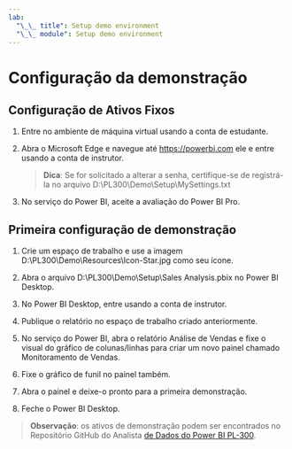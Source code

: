 ```yaml
---
lab:
  "\_\_ title": Setup demo environment
  "\_\_ module": Setup demo environment
---
```


# Configuração da demonstração

## Configuração de Ativos Fixos

1. Entre no ambiente de máquina virtual usando a conta de estudante.

1. Abra o Microsoft Edge e navegue até <https://powerbi.com> ele e entre usando a conta de instrutor.
    > **Dica**: Se for solicitado a alterar a senha, certifique-se de registrá-la no arquivo D:\PL300\Demo\Setup\MySettings.txt

1. No serviço do Power BI, aceite a avaliação do Power BI Pro.

## Primeira configuração de demonstração

1. Crie um espaço de trabalho e use a imagem D:\PL300\Demo\Resources\Icon-Star.jpg como seu ícone.

1. Abra o arquivo D:\PL300\Demo\Setup\Sales Analysis.pbix no Power BI Desktop.

1. No Power BI Desktop, entre usando a conta de instrutor.

1. Publique o relatório no espaço de trabalho criado anteriormente.

1. No serviço do Power BI, abra o relatório Análise de Vendas e fixe o visual do gráfico de colunas/linhas para criar um novo painel chamado Monitoramento de Vendas.

1. Fixe o gráfico de funil no painel também.

1. Abra o painel e deixe-o pronto para a primeira demonstração.

1. Feche o Power BI Desktop.

> **Observação**: os ativos de demonstração podem ser encontrados no Repositório GitHub do Analista [de Dados do Power BI PL-300](https://github.com/MicrosoftLearning/PL-300-Microsoft-Power-BI-Data-Analyst/tree/Main/Allfiles/Demo).

